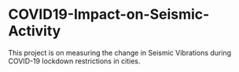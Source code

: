 # COVID19-Impact-on-Seismic-Activity
This project is on measuring the change in Seismic Vibrations during COVID-19 lockdown restrictions in cities.

